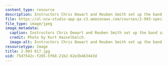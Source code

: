 ```yaml
---
content_type: resource
description: Instructors Chris Dewart and Reuben Smith set up the band saw.
file: https://ol-ocw-studio-app-qa.s3.amazonaws.com/courses/2-993-special-topics-in-mechanical-engineering-the-art-and-science-of-boat-design-january-iap-2007/75d7542cf2855f6821b262e3b463443d_2993017.jpg
file_type: image/jpeg
image_metadata:
  caption: Instructors Chris Dewart and Reuben Smith set up the band saw.
  credit: Photo by Kurt Hasselbalch.
  image-alt: Instructors Chris Dewart and Reuben Smith set up the band saw.
resourcetype: Image
title: 2.993 017.jpg
uid: 75d7542c-f285-5f68-21b2-62e3b463443d
---
```

